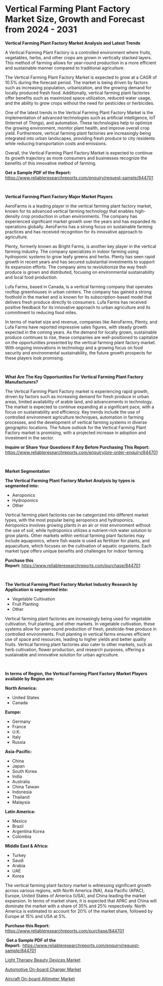 <p><h1>Vertical Farming Plant Factory Market Size, Growth and Forecast from 2024 - 2031</h1></p><p><strong>Vertical Farming Plant Factory Market Analysis and Latest Trends</strong></p>
<p><p>A Vertical Farming Plant Factory is a controlled environment where fruits, vegetables, herbs, and other crops are grown in vertically stacked layers. This method of farming allows for year-round production in a more efficient and sustainable manner compared to traditional agriculture.</p><p>The Vertical Farming Plant Factory Market is expected to grow at a CAGR of 10.5% during the forecast period. The market is being driven by factors such as increasing population, urbanization, and the growing demand for locally produced fresh food. Additionally, vertical farming plant factories offer benefits such as maximized space utilization, reduced water usage, and the ability to grow crops without the need for pesticides or herbicides.</p><p>One of the latest trends in the Vertical Farming Plant Factory Market is the implementation of advanced technologies such as artificial intelligence, IoT (Internet of Things), and automation. These technologies help to optimize the growing environment, monitor plant health, and improve overall crop yield. Furthermore, vertical farming plant factories are increasingly being integrated into urban landscapes, providing fresh produce to city residents while reducing transportation costs and emissions.</p><p>Overall, the Vertical Farming Plant Factory Market is expected to continue its growth trajectory as more consumers and businesses recognize the benefits of this innovative method of farming.</p></p>
<p><strong>Get a Sample PDF of the Report:&nbsp;</strong> <a href="https://www.reliableresearchreports.com/enquiry/request-sample/844701">https://www.reliableresearchreports.com/enquiry/request-sample/844701</a></p>
<p>&nbsp;</p>
<p><strong>Vertical Farming Plant Factory Major Market Players</strong></p>
<p><p>AeroFarms is a leading player in the vertical farming plant factory market, known for its advanced vertical farming technology that enables high-density crop production in urban environments. The company has experienced significant market growth over the years and has expanded its operations globally. AeroFarms has a strong focus on sustainable farming practices and has received recognition for its innovative approach to agriculture.</p><p>Plenty, formerly known as Bright Farms, is another key player in the vertical farming industry. The company specializes in indoor farming using hydroponic systems to grow leafy greens and herbs. Plenty has seen rapid growth in recent years and has secured substantial investments to support its expansion efforts. The company aims to revolutionize the way fresh produce is grown and distributed, focusing on environmental sustainability and local food production.</p><p>Lufa Farms, based in Canada, is a vertical farming company that operates rooftop greenhouses in urban centers. The company has gained a strong foothold in the market and is known for its subscription-based model that delivers fresh produce directly to consumers. Lufa Farms has received positive feedback for its innovative approach to urban agriculture and its commitment to reducing food miles.</p><p>In terms of market size and revenue, companies like AeroFarms, Plenty, and Lufa Farms have reported impressive sales figures, with steady growth expected in the coming years. As the demand for locally grown, sustainable produce continues to rise, these companies are well-positioned to capitalize on the opportunities presented by the vertical farming plant factory market. With ongoing innovations in technology and a growing focus on food security and environmental sustainability, the future growth prospects for these players look promising.</p></p>
<p>&nbsp;</p>
<p><strong>What Are The Key Opportunities For Vertical Farming Plant Factory Manufacturers?</strong></p>
<p><p>The Vertical Farming Plant Factory market is experiencing rapid growth, driven by factors such as increasing demand for fresh produce in urban areas, limited availability of arable land, and advancements in technology. The market is expected to continue expanding at a significant pace, with a focus on sustainability and efficiency. Key trends include the use of controlled environment agriculture techniques, automation in farming processes, and the development of vertical farming systems in diverse geographic locations. The future outlook for the Vertical Farming Plant Factory market is promising, with a projected increase in adoption and investment in the sector.</p></p>
<p><strong>Inquire or Share Your Questions If Any Before Purchasing This Report:</strong> <a href="https://www.reliableresearchreports.com/enquiry/pre-order-enquiry/844701">https://www.reliableresearchreports.com/enquiry/pre-order-enquiry/844701</a></p>
<p>&nbsp;</p>
<p><strong>Market Segmentation</strong></p>
<p><strong>The Vertical Farming Plant Factory Market Analysis by types is segmented into:</strong></p>
<p><ul><li>Aeroponics</li><li>Hydroponics</li><li>Other</li></ul></p>
<p><p>Vertical farming plant factories can be categorized into different market types, with the most popular being aeroponics and hydroponics. Aeroponics involves growing plants in an air or mist environment without the use of soil, while hydroponics utilizes a nutrient-rich water solution to grow plants. Other markets within vertical farming plant factories may include aquaponics, where fish waste is used as fertilizer for plants, and aquaculture, which focuses on the cultivation of aquatic organisms. Each market type offers unique benefits and challenges for indoor farming.</p></p>
<p><strong>Purchase this Report:&nbsp;</strong><a href="https://www.reliableresearchreports.com/purchase/844701">https://www.reliableresearchreports.com/purchase/844701</a></p>
<p>&nbsp;</p>
<p><strong>The Vertical Farming Plant Factory Market Industry Research by Application is segmented into:</strong></p>
<p><ul><li>Vegetable Cultivation</li><li>Fruit Planting</li><li>Other</li></ul></p>
<p><p>Vertical farming plant factories are increasingly being used for vegetable cultivation, fruit planting, and other markets. In vegetable cultivation, these systems allow for year-round production of fresh, pesticide-free produce in controlled environments. Fruit planting in vertical farms ensures efficient use of space and resources, leading to higher yields and better quality fruits. Vertical farming plant factories also cater to other markets, such as herb cultivation, flower production, and research purposes, offering a sustainable and innovative solution for urban agriculture.</p></p>
<p>&nbsp;</p>
<p><strong>In terms of Region, the Vertical Farming Plant Factory Market Players available by Region are:</strong></p>
<p>
    <p> <strong> North America: </strong>
        <ul>
            <li>United States</li>
            <li>Canada</li>
        </ul>
        </p> 
    <p> <strong> Europe: </strong>
        <ul>
            <li>Germany</li>
            <li>France</li>
            <li>U.K.</li>
            <li>Italy</li>
            <li>Russia</li>
        </ul>
        </p> 
    <p> <strong> Asia-Pacific: </strong>
        <ul>
            <li>China</li>
            <li>Japan</li>
            <li>South Korea</li>
            <li>India</li>
            <li>Australia</li>
            <li>China Taiwan</li>
            <li>Indonesia</li>
            <li>Thailand</li>
            <li>Malaysia</li>
        </ul>
        </p> 
    <p> <strong> Latin America: </strong>
        <ul>
            <li>Mexico</li>
            <li>Brazil</li>
            <li>Argentina Korea</li>
            <li>Colombia</li>
        </ul>
        </p> 
    <p> <strong> Middle East & Africa: </strong>
        <ul>
            <li>Turkey</li>
            <li>Saudi</li>
            <li>Arabia</li>
            <li>UAE</li>
            <li>Korea</li>
        </ul>
    </p>
    </p>
<p><p>The vertical farming plant factory market is witnessing significant growth across various regions, with North America (NA), Asia Pacific (APAC), Europe, United States of America (USA), and China leading the market expansion. In terms of market share, it is expected that APAC and China will dominate the market with a share of 35% and 25% respectively. North America is estimated to account for 20% of the market share, followed by Europe at 15% and USA at 5%.</p></p>
<p><strong>Purchase this Report: </strong><a href="https://www.reliableresearchreports.com/purchase/844701">https://www.reliableresearchreports.com/purchase/844701</a></p>
<p>&nbsp;<strong>Get a Sample PDF of the Report:&nbsp;&nbsp;</strong><a href="https://www.reliableresearchreports.com/enquiry/request-sample/844701">https://www.reliableresearchreports.com/enquiry/request-sample/844701</a></p>
<p><strong></strong></p>
<p><p><a href="https://view.publitas.com/reportprime-1/light-therapy-beauty-devices-market-size-focuses-on-market-dynamics-in-depth-analysis-and-future-projections-of-its-market-forecasted-for-period-from-2024-to-2031/">Light Therapy Beauty Devices Market</a></p><p><a href="https://view.publitas.com/reportprime-1/automotive-on-board-charger-market-dynamics-2024-2031-also-about-its-market-trends-projections-and-opportunities/">Automotive On-board Charger Market</a></p><p><a href="https://view.publitas.com/reportprime-1/aircraft-on-board-altimeter-market-size-share-trends-analysis-report-by-material-by-type-by-end-user-by-region-and-segment-forecasts-2024-2031/">Aircraft On-board Altimeter Market</a></p></p>